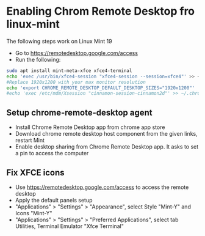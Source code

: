 # Enabling Chrom Remote Desktop fro linux-mint

The following steps work on Linux Mint 19

* Go to https://remotedesktop.google.com/access
* Run the following:

```bash
sudo apt install mint-meta-xfce xfce4-terminal
echo 'exec /usr/bin/xfce4-session "xfce4-session --session=xfce4"' >> ~/.chrome-remote-desktop-session
#Replace 1920x1200 with your max monitor resolution
echo 'export CHROME_REMOTE_DESKTOP_DEFAULT_DESKTOP_SIZES="1920x1200"' | sudo tee -a /etc/environment > /dev/null
#echo 'exec /etc/mdm/Xsession "cinnamon-session-cinnamon2d"' >> ~/.chrome-remote-desktop-session
```

## Setup chrome-remote-desktop agent

* Install Chrome Remote Desktop app from chrome app store
* Download chrome remote desktop host component from the given links, restart Mint
* Enable desktop sharing from Chrome Remote Desktop app. It asks to set a pin to access the computer

## Fix XFCE icons

* Use https://remotedesktop.google.com/access to access the remote desktop
* Apply the default panels setup
* "Applications" > "Settings" > "Appearance", select Style "Mint-Y" and Icons "Mint-Y"
* "Applications" > "Settings" > "Preferred Applications", select tab Utilities, Terminal Emulator "Xfce Terminal"
